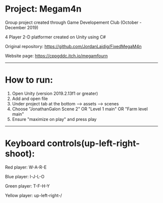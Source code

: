 # Project: Megam4n

Group project created through Game Developement Club (October - December 2019)

4 Player 2-D platformer created on Unity using C#

Original repository: https://github.com/JordanLaidig/FixedMegaM4n

Website page: https://cppgddc.itch.io/megamfourn
________________________________________________________________________________________________
# How to run:

1) Open Unity (version 2019.2.13f1 or greater)
2) Add and open file
3) Under project tab at the bottom --> assets --> scenes
4) Choose "JonathanGalon Scene 2" OR "Level 1 main" OR "Farm level main"
5) Ensure "maximize on play" and press play

________________________________________________________________________________________________
# Keyboard controls(up-left-right-shoot):

Red player: W-A-R-E

Blue player: I-J-L-O

Green player: T-F-H-Y

Yellow player: up-left-right-/
